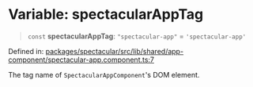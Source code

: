 # Variable: spectacularAppTag

> `const` **spectacularAppTag**: `"spectacular-app"` = `'spectacular-app'`

Defined in:
[packages/spectacular/src/lib/shared/app-component/spectacular-app.component.ts:7](https://github.com/ngworker/ngworker/blob/4a580b5176b1892ec2d5ec97271081f045c32c3a/packages/spectacular/src/lib/shared/app-component/spectacular-app.component.ts#L7)

The tag name of `SpectacularAppComponent`'s DOM element.
